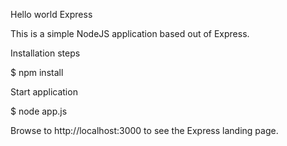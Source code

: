 Hello world Express

This is a simple NodeJS application based out of Express.

Installation steps

$ npm install

Start application

$ node app.js

Browse to http://localhost:3000 to see the Express landing page.

